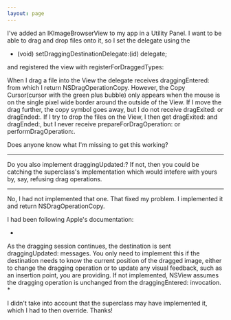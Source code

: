 ```yaml
---
layout: page
---
```


I've added an IKImageBrowserView to my app in a Utility Panel.  I want to be able to drag and drop files onto it, so I set the delegate using the 
    
- (void) setDraggingDestinationDelegate:(id) delegate;


and registered the view with registerForDraggedTypes:

When I drag a file into the View the delegate receives draggingEntered: from which I return NSDragOperationCopy.  However, the Copy Cursor(cursor with the green plus bubble) only appears when the mouse is on the single pixel wide border around the outside of the View.  If I move the drag further, the copy symbol goes away, but I do not receive dragExited: or dragEnded:.  If I try to drop the files on the View, I then get dragExited: and dragEnded:, but I never receive prepareForDragOperation: or performDragOperation:.

Does anyone know what I'm missing to get this working?

----
Do you also implement     draggingUpdated:? If not, then you could be catching the superclass's implementation which would intefere with yours by, say, refusing drag operations.

----
No, I had not implemented that one.  That fixed my problem.  I implemented it and return NSDragOperationCopy.

I had been following Apple's documentation:

*
As the dragging session continues, the destination is sent draggingUpdated: messages. You only need to implement this if the destination needs to know the current position of the dragged image, either to change the dragging operation or to update any visual feedback, such as an insertion point, you are providing. If not implemented, NSView assumes the dragging operation is unchanged from the draggingEntered: invocation.
*

I didn't take into account that the superclass may have implemented it, which I had to then override.  Thanks!
